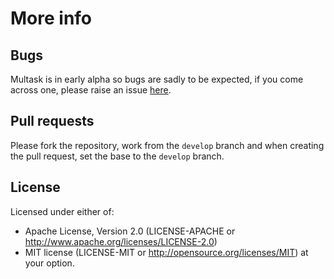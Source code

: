 # More info

## Bugs

Multask is in early alpha so bugs are sadly to be expected, if you come across one, please raise an issue [here](https://github.com/AFreeChameleon/multask/issues/new).

## Pull requests

Please fork the repository, work from the `develop` branch and when creating the pull request,
set the base to the `develop` branch.

## License

Licensed under either of:

* Apache License, Version 2.0 (LICENSE-APACHE or http://www.apache.org/licenses/LICENSE-2.0)
* MIT license (LICENSE-MIT or http://opensource.org/licenses/MIT) at your option.
